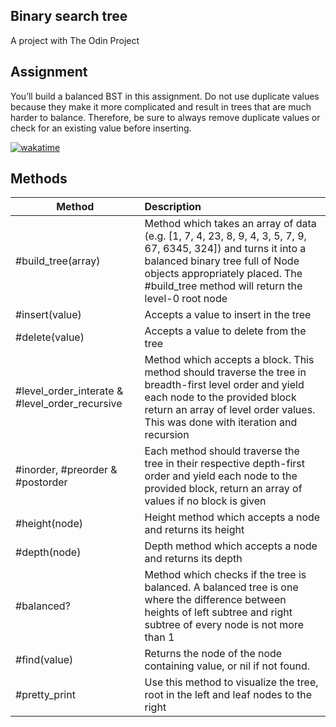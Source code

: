 ## Binary search tree

A project with The Odin Project

## Assignment

You’ll build a balanced BST in this assignment. Do not use duplicate values because they make it more complicated and result in trees that are much harder to balance. Therefore, be sure to always remove duplicate values or check for an existing value before inserting.

[![wakatime](https://wakatime.com/badge/user/9450441a-ff7b-4805-b841-897d35ef3820/project/8c48e42f-66d6-4541-aadd-478af9eff5d5.svg)](https://wakatime.com/badge/user/9450441a-ff7b-4805-b841-897d35ef3820/project/8c48e42f-66d6-4541-aadd-478af9eff5d5)

## Methods

| Method        | Description   |
| ------------- |:-------------|
| #build_tree(array)     | Method which takes an array of data (e.g. [1, 7, 4, 23, 8, 9, 4, 3, 5, 7, 9, 67, 6345, 324]) and turns it into a balanced binary tree full of Node objects appropriately placed. The #build_tree method will return the level-0 root node |
| #insert(value)     | Accepts a value to insert in the tree      |
| #delete(value) | Accepts a value to delete from the tree      |
| #level_order_interate & #level_order_recursive | Method which accepts a block. This method should traverse the tree in breadth-first level order and yield each node to the provided block return an array of level order values. This was done with iteration and recursion     |
| #inorder, #preorder & #postorder | Each method should traverse the tree in their respective depth-first order and yield each node to the provided block, return an array of values if no block is given     |
| #height(node) | Height method which accepts a node and returns its height    |
| #depth(node) | Depth method which accepts a node and returns its depth    |
| #balanced? | Method which checks if the tree is balanced. A balanced tree is one where the difference between heights of left subtree and right subtree of every node is not more than 1     |
| #find(value) | Returns the node of the node containing value, or nil if not found.    |
| #pretty_print | Use this method to visualize the tree, root in the left and leaf nodes to the right    |